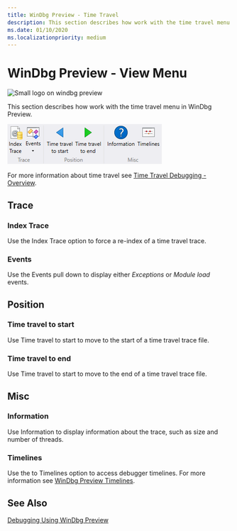 ```yaml
---
title: WinDbg Preview - Time Travel 
description: This section describes how work with the time travel menu.
ms.date: 01/10/2020
ms.localizationpriority: medium
---
```


# WinDbg Preview - View Menu

![Small logo on windbg preview](images/windbgx-preview-logo.png)

This section describes how work with the time travel menu in WinDbg Preview.

![View menu in debugger](images/windbgx-timetravel-menu.png)

For more information about time travel see [Time Travel Debugging - Overview](time-travel-debugging-overview.md).

## Trace

### Index Trace

Use the Index Trace option to force a re-index of a time travel trace.

### Events

Use the Events pull down to display either *Exceptions* or *Module load* events.

## Position

### Time travel to start

Use Time travel to start to move to the start of a time travel trace file.

### Time travel to end

Use Time travel to start to move to the end of a time travel trace file.

## Misc

### Information

Use Information to display information about the trace, such as size and number of threads.

### Timelines

Use the to Timelines option to access debugger timelines. For more information see [WinDbg Preview Timelines](windbg-timeline-preview.md).

## See Also

[Debugging Using WinDbg Preview](debugging-using-windbg-preview.md)
